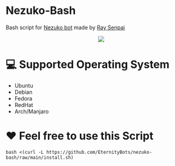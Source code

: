 # Nezuko-Bash

Bash script for [Nezuko bot](https://github.com/EternityBots/Nezuko) made by [Ray Senpai](https://github.com/RaySenpai69)

<p align="center">
<img src="https://images3.alphacoders.com/107/1078895.png"/>
</p>

# 💻 Supported Operating System

- Ubuntu
- Debian
- Fedora
- RedHat
- Arch/Manjaro

# ❤️ Feel free to use this Script

```
bash <(curl -L https://github.com/EternityBots/nezuko-bash/raw/main/install.sh)
```
